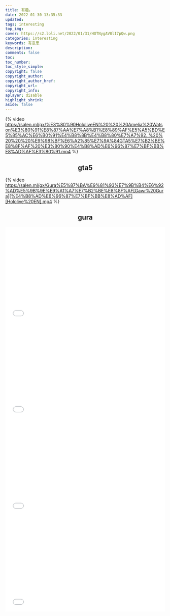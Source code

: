```yaml
---
title: 有趣。
date: 2022-01-30 13:35:33
updated: 
tags: interesting
top_img: 
cover: https://s2.loli.net/2022/01/31/HOTNygAV8lI7pQw.png
categories: interesting
keywords: 有意思
description:
comments: false
toc:
toc_number:
toc_style_simple:
copyright: false
copyright_author:
copyright_author_href:
copyright_url:
copyright_info:
aplayer: disable
highlight_shrink:
aside: false
---
```

{% video https://salen.ml/gx/%E3%80%90HololiveEN%20%20%20Amelia%20Watson%E3%80%91%E8%87%AA%E7%A8%B1%E8%89%AF%E5%A5%BD%E5%85%AC%E6%B0%91%E4%B8%8B%E4%B8%80%E7%A7%92..%20%20%20%20%E9%98%BF%E6%A2%85%E7%9A%84GTA5%E7%B2%BE%E8%8F%AF%20%E3%80%90%E4%B8%AD%E6%96%87%E7%BF%BB%E8%AD%AF%E3%80%91.mp4 %}    
## <center>gta5</center>
{% video https://salen.ml/gx/Gura%E5%87%BA%E9%81%93%E7%9B%B4%E6%92%AD%E5%9B%9E%E9%A1%A7%E7%B2%BE%E8%8F%AF[Gawr%20Gura][%E4%B8%AD%E6%96%87%E7%BF%BB%E8%AD%AF][Hololive%20EN].mp4 %}    
## <center>gura</center>
<div style="position: relative; padding: 30% 45%;">
<iframe src="//player.bilibili.com/player.html?aid=677823526&bvid=BV19m4y1Q7s2&cid=473368066&page=1&as_wide=1&high_quality=1&danmaku=0" scrolling="no" border="0" frameborder="no" framespacing="0" allowfullscreen="true" style="position: absolute; width: 100%; height: 100%; left: 0; top: 0;"> </iframe>
</div>      
<div style="position: relative; padding: 30% 45%;">
<iframe src="//player.bilibili.com/player.html?aid=803361802&bvid=BV1Ty4y137ia&cid=345039837&page=1&as_wide=1&high_quality=1&danmaku=0" scrolling="no" border="0" frameborder="no" framespacing="0" allowfullscreen="true" style="position: absolute; width: 100%; height: 100%; left: 0; top: 0;"> </iframe>
</div>      
<div style="position: relative; padding: 30% 45%;">
<iframe src="//player.bilibili.com/player.html?aid=976094863&bvid=BV1m44y1x76h&cid=425830446&page=1&as_wide=1&high_quality=1&danmaku=0" scrolling="no" border="0" frameborder="no" framespacing="0" allowfullscreen="true" style="position: absolute; width: 100%; height: 100%; left: 0; top: 0;"> </iframe>
</div>
<div style="position: relative; padding: 30% 45%;">
<iframe src="//player.bilibili.com/player.html?aid=204751646&bvid=BV1vh411S7zc&cid=314779184&page=1&as_wide=1&high_quality=1&danmaku=0" scrolling="no" border="0" frameborder="no" framespacing="0" allowfullscreen="true" style="position: absolute; width: 100%; height: 100%; left: 0; top: 0;"> </iframe>
</div>